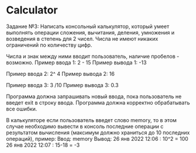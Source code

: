# Calculator

Задание №3:
Написать консольный калькулятор, который умеет выполнять операции сложения, вычитания, деления, умножения и возведения в степень для 2 чисел.
Числа не имеют никаких ограничений по количеству цифр.

Числа и знак между ними вводит пользователь, наличие пробелов - возможно.
Пример ввода 1:
2 - 15
Пример вывода 1:
-13

Пример ввода 2:
2^ 4
Пример вывода 2:
16

Пример ввода 3:
3 /10
Пример вывода 3:
0.3

Программа должна запрашивать новый ввода, пока пользователь не введет exit в строку ввода. Программа должна корректно обрабатывать все ошибки.


В калькуляторе если пользователь введет слово memory,
то в этом случае необходимо вывести в консоль последние операции с результатом вычисления 
(максимум должно храниться до 10 последних операций), пример:
Ввод: 
memory
Вывод: 
26 янв 2022 12:06 : 10^2 = 100
26 янв 2022 12:07 : 15-18 = -3